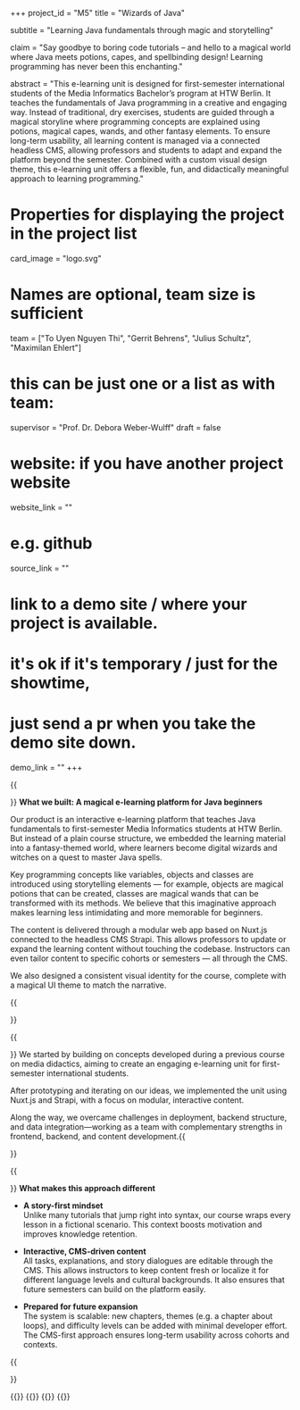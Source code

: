 +++
project_id = "M5"
title = "Wizards of Java"

subtitle = "Learning Java fundamentals through magic and storytelling"

claim = "Say goodbye to boring code tutorials – and hello to a magical world where Java meets potions, capes, and spellbinding design! Learning programming has never been this enchanting."

abstract = "This e-learning unit is designed for first-semester international students of the Media Informatics Bachelor’s program at HTW Berlin. It teaches the fundamentals of Java programming in a creative and engaging way. Instead of traditional, dry exercises, students are guided through a magical storyline where programming concepts are explained using potions, magical capes, wands, and other fantasy elements. To ensure long-term usability, all learning content is managed via a connected headless CMS, allowing professors and students to adapt and expand the platform beyond the semester. Combined with a custom visual design theme, this e-learning unit offers a flexible, fun, and didactically meaningful approach to learning programming."

# Properties for displaying the project in the project list
card_image = "logo.svg"

# Names are optional, team size is sufficient
team = ["To Uyen Nguyen Thi", "Gerrit Behrens", "Julius Schultz", "Maximilan Ehlert"]
# this can be just one or a list as with team:
supervisor = "Prof. Dr. Debora Weber-Wulff"
draft = false

# website: if you have another project website
website_link = ""
# e.g. github
source_link = ""
# link to a demo site / where your project is available.
# it's ok if it's temporary / just for the showtime, 
# just send a pr when you take the demo site down.
demo_link = ""
+++

{{<section title="Product">}}
**What we built: A magical e-learning platform for Java beginners**

Our product is an interactive e-learning platform that teaches Java fundamentals to first-semester Media Informatics students at HTW Berlin. But instead of a plain course structure, we embedded the learning material into a fantasy-themed world, where learners become digital wizards and witches on a quest to master Java spells.

Key programming concepts like variables, objects and classes are introduced using storytelling elements — for example, objects are magical potions that can be created, classes are magical wands that can be transformed with its methods. We believe that this imaginative approach makes learning less intimidating and more memorable for beginners.

The content is delivered through a modular web app based on Nuxt.js connected to the headless CMS Strapi. This allows professors to update or expand the learning content without touching the codebase. Instructors can even tailor content to specific cohorts or semesters — all through the CMS.

We also designed a consistent visual identity for the course, complete with a magical UI theme to match the narrative.

{{</section>}}

{{<section title="Process">}}
We started by building on concepts developed during a previous course on media didactics, aiming to create an engaging e-learning unit for first-semester international students.

After prototyping and iterating on our ideas, we implemented the unit using Nuxt.js and Strapi, with a focus on modular, interactive content.

Along the way, we overcame challenges in deployment, backend structure, and data integration—working as a team with complementary strengths in frontend, backend, and content development.{{</section>}}

{{<section title="Learning Experience">}}
**What makes this approach different**

* **A story-first mindset**  
  Unlike many tutorials that jump right into syntax, our course wraps every lesson in a fictional scenario. This context boosts motivation and improves knowledge retention.

* **Interactive, CMS-driven content**  
  All tasks, explanations, and story dialogues are editable through the CMS. This allows instructors to keep content fresh or localize it for different language levels and cultural backgrounds. It also ensures that future semesters can build on the platform easily.

* **Prepared for future expansion**  
  The system is scalable: new chapters, themes (e.g. a chapter about loops), and difficulty levels can be added with minimal developer effort. The CMS-first approach ensures long-term usability across cohorts and contexts.

{{</section>}}

{{<gallery>}}
{{<team-member image="team/uyen.jpeg" name="To Uyen Nguyen Thi">}}
{{<team-member image="team/julius.jpeg" name="Julius Schultz">}}
{{</gallery>}}

